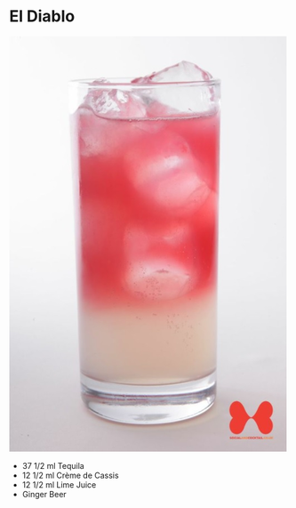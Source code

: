 # El Diablo

<img src="../images/cocktail1.jpg"/>

- 37 1/2 ml Tequila
- 12 1/2 ml Crème de Cassis
- 12 1/2 ml Lime Juice
- Ginger Beer